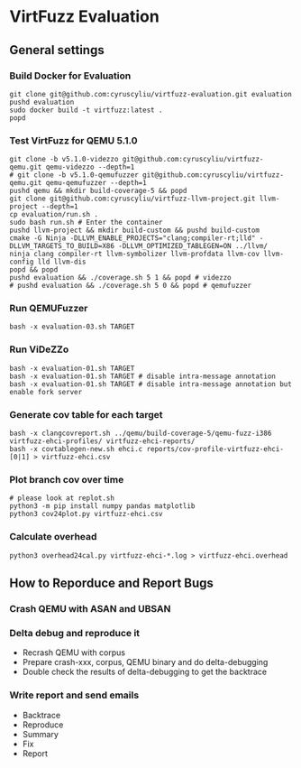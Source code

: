 # VirtFuzz Evaluation

## General settings

### Build Docker for Evaluation
```
git clone git@github.com:cyruscyliu/virtfuzz-evaluation.git evaluation
pushd evaluation
sudo docker build -t virtfuzz:latest .
popd
```

### Test VirtFuzz for QEMU 5.1.0
```
git clone -b v5.1.0-videzzo git@github.com:cyruscyliu/virtfuzz-qemu.git qemu-videzzo --depth=1
# git clone -b v5.1.0-qemufuzzer git@github.com:cyruscyliu/virtfuzz-qemu.git qemu-qemufuzzer --depth=1
pushd qemu && mkdir build-coverage-5 && popd
git clone git@github.com:cyruscyliu/virtfuzz-llvm-project.git llvm-project --depth=1
cp evaluation/run.sh .
sudo bash run.sh # Enter the container
pushd llvm-project && mkdir build-custom && pushd build-custom
cmake -G Ninja -DLLVM_ENABLE_PROJECTS="clang;compiler-rt;lld" -DLLVM_TARGETS_TO_BUILD=X86 -DLLVM_OPTIMIZED_TABLEGEN=ON ../llvm/
ninja clang compiler-rt llvm-symbolizer llvm-profdata llvm-cov llvm-config lld llvm-dis
popd && popd
pushd evaluation && ./coverage.sh 5 1 && popd # videzzo
# pushd evaluation && ./coverage.sh 5 0 && popd # qemufuzzer
```

### Run QEMUFuzzer
```
bash -x evaluation-03.sh TARGET
```

### Run ViDeZZo
```
bash -x evaluation-01.sh TARGET
bash -x evaluation-01.sh TARGET # disable intra-message annotation
bash -x evaluation-01.sh TARGET # disable intra-message annotation but enable fork server
```

### Generate cov table for each target
```
bash -x clangcovreport.sh ../qemu/build-coverage-5/qemu-fuzz-i386 virtfuzz-ehci-profiles/ virtfuzz-ehci-reports/
bash -x covtablegen-new.sh ehci.c reports/cov-profile-virtfuzz-ehci- [0|1] > virtfuzz-ehci.csv
```

### Plot branch cov over time
```
# please look at replot.sh
python3 -m pip install numpy pandas matplotlib
python3 cov24plot.py virtfuzz-ehci.csv
```

### Calculate overhead
```
python3 overhead24cal.py virtfuzz-ehci-*.log > virtfuzz-ehci.overhead
```

## How to Reporduce and Report Bugs

### Crash QEMU with ASAN and UBSAN

### Delta debug and reproduce it

+ Recrash QEMU with corpus
+ Prepare crash-xxx, corpus, QEMU binary and do delta-debugging
+ Double check the results of delta-debugging to get the backtrace

### Write report and send emails

+ Backtrace
+ Reproduce
+ Summary
+ Fix
+ Report
